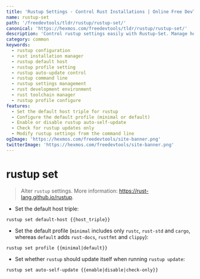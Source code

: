 ```yaml
---
title: 'Rustup Settings - Control Rust Installations | Online Free DevTools by Hexmos'
name: rustup-set
path: '/freedevtools/tldr/rustup/rustup-set/'
canonical: 'https://hexmos.com/freedevtools/tldr/rustup/rustup-set/'
description: 'Control rustup settings easily with Rustup-Set. Manage host triples, profiles, and auto-updates for Rust installations. Free online tool, no registration required.'
category: common
keywords:
  - rustup configuration
  - rust installation manager
  - rustup default host
  - rustup profile setting
  - rustup auto-update control
  - rustup command line
  - rustup settings management
  - rust development environment
  - rust toolchain manager
  - rustup profile configure
features:
  - Set the default host triple for rustup
  - Configure the default profile (minimal or default)
  - Enable or disable rustup auto-self-update
  - Check for rustup updates only
  - Modify rustup settings from the command line
ogImage: 'https://hexmos.com/freedevtools/site-banner.png'
twitterImage: 'https://hexmos.com/freedevtools/site-banner.png'
---
```


# rustup set

> Alter `rustup` settings.
> More information: <https://rust-lang.github.io/rustup>.

- Set the default host triple:

`rustup set default-host {{host_triple}}`

- Set the default profile (`minimal` includes only `rustc`, `rust-std` and `cargo`, whereas `default` adds `rust-docs`, `rustfmt` and `clippy`):

`rustup set profile {{minimal|default}}`

- Set whether `rustup` should update itself when running `rustup update`:

`rustup set auto-self-update {{enable|disable|check-only}}`
